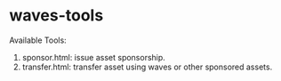 # waves-tools
Available Tools:
1. sponsor.html: issue asset sponsorship.
2. transfer.html: transfer asset using waves or other sponsored assets.
